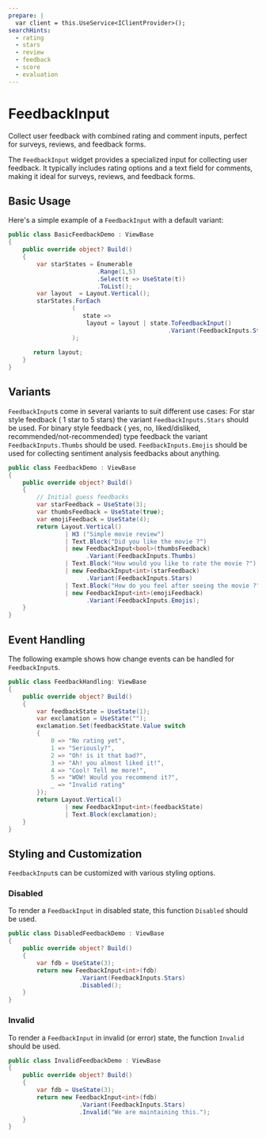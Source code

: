 ```yaml
---
prepare: |
  var client = this.UseService<IClientProvider>();
searchHints:
  - rating
  - stars
  - review
  - feedback
  - score
  - evaluation
---
```


# FeedbackInput

<Ingress>
Collect user feedback with combined rating and comment inputs, perfect for surveys, reviews, and feedback forms.
</Ingress>

The `FeedbackInput` widget provides a specialized input for collecting user feedback. It typically includes rating options and a text field for comments, making it ideal for surveys, reviews, and feedback forms.

## Basic Usage

Here's a simple example of a `FeedbackInput` with a default variant:

```csharp demo-below
public class BasicFeedbackDemo : ViewBase
{    
    public override object? Build()
    {    
        var starStates = Enumerable
                         .Range(1,5)
                         .Select(t => UseState(t))
                         .ToList();
        var layout  = Layout.Vertical();        
        starStates.ForEach
                  ( 
                     state => 
                      layout = layout | state.ToFeedbackInput()
                                             .Variant(FeedbackInputs.Stars)
                  );
        
       return layout;
    }
}    
```

## Variants

`FeedbackInput`s come in several variants to suit different use cases:
 For star style feedback ( 1 star to 5 stars) the variant `FeedbackInputs.Stars` should be used.
 For binary style feedback ( yes, no, liked/disliked, recommended/not-recommended) type feedback
 the variant `FeedbackInputs.Thumbs` should be used. `FeedbackInputs.Emojis` should be used
 for collecting sentiment analysis feedbacks about anything.

```csharp demo-below
public class FeedbackDemo : ViewBase
{
    public override object? Build()
    {    
        // Initial guess feedbacks 
        var starFeedback = UseState(3);
        var thumbsFeedback = UseState(true);
        var emojiFeedback = UseState(4);
        return Layout.Vertical()
                | H3 ("Simple movie review")
                | Text.Block("Did you like the movie ?")
                | new FeedbackInput<bool>(thumbsFeedback)
                      .Variant(FeedbackInputs.Thumbs)
                | Text.Block("How would you like to rate the movie ?")
                | new FeedbackInput<int>(starFeedback)
                      .Variant(FeedbackInputs.Stars)
                | Text.Block("How do you feel after seeing the movie ?")
                | new FeedbackInput<int>(emojiFeedback)
                      .Variant(FeedbackInputs.Emojis);
    }  
}    
```

## Event Handling

The following example shows how change events can be handled for `FeedbackInput`s.

```csharp demo-below
public class FeedbackHandling: ViewBase
{    
    public override object? Build()
    {    
        var feedbackState = UseState(1);
        var exclamation = UseState("");
        exclamation.Set(feedbackState.Value switch
        {
            0 => "No rating yet",
            1 => "Seriously?",
            2 => "Oh! is it that bad?",
            3 => "Ah! you almost liked it!",
            4 => "Cool! Tell me more!",
            5 => "WOW! Would you recommend it?",
            _ => "Invalid rating"
        });
        return Layout.Vertical() 
                | new FeedbackInput<int>(feedbackState)
                | Text.Block(exclamation);
    }    
}
```

## Styling and Customization

`FeedbackInput`s can be customized with various styling options.

### Disabled

To render a `FeedbackInput` in disabled state, this function `Disabled` should be used.

```csharp demo-below
public class DisabledFeedbackDemo : ViewBase
{
    public override object? Build()
    {    
        var fdb = UseState(3);
        return new FeedbackInput<int>(fdb)
                    .Variant(FeedbackInputs.Stars)
                    .Disabled();
    }
}        
```

### Invalid

To render a `FeedbackInput` in invalid (or error) state, the function `Invalid` should be used.

```csharp demo-below
public class InvalidFeedbackDemo : ViewBase
{
    public override object? Build()
    {    
        var fdb = UseState(3);
        return new FeedbackInput<int>(fdb)
                    .Variant(FeedbackInputs.Stars)
                    .Invalid("We are maintaining this.");
    }
}        
```

<WidgetDocs Type="Ivy.FeedbackInput" ExtensionTypes="Ivy.FeedbackInputExtensions" SourceUrl="https://github.com/Ivy-Interactive/Ivy-Framework/blob/main/Ivy/Widgets/Inputs/FeedbackInput.cs"/>
